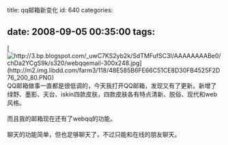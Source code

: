 title: qq邮箱新变化
id: 640
categories:

date: 2008-09-05 00:35:00
tags:
---

[](http://3.bp.blogspot.com/_uwC7KS2yb2k/SdTMFufSC3I/AAAAAAAABe0/chDa2YCgS9k/s1600-h/webqqemail-300x248.jpg)[![http://3.bp.blogspot.com/_uwC7KS2yb2k/SdTMFufSC3I/AAAAAAAABe0/chDa2YCgS9k/s320/webqqemail-300x248.jpg](http://m2.img.libdd.com/farm3/118/48E585B6FE66C51CE8D30FB4525F2D76_200_80.PNG)</img>](http://3.bp.blogspot.com/_uwC7KS2yb2k/SdTMFufSC3I/AAAAAAAABe0/chDa2YCgS9k/s320/webqqemail-300x248.jpg)
</br>QQ邮箱做事一直都是很低调的，今天我打开QQ邮箱，发现又有了更新。新增了绿野、墨影、天台、iskin四款皮肤，四款皮肤各有特点清新、脱俗、现代和web风格。
</br>
</br>而且我的邮箱现在还有了webqq的功能。
</br>
</br>聊天的功能简单，但也足够聊天了，不过只能和在线的朋友聊天。